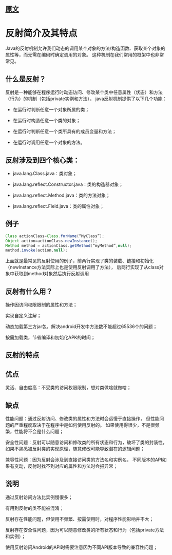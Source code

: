
## [原文](https://zhuanlan.zhihu.com/p/21423208)


# 反射简介及其特点 
 
 
Java的反射机制允许我们动态的调用某个对象的方法/构造函数、获取某个对象的属性等，而无需在编码时确定调用的对象。
这种机制在我们常用的框架中也非常常见。

## 什么是反射？

反射是一种能够在程序运行时动态访问、修改某个类中任意属性（状态）和方法（行为）的机制（包括private实例和方法），
java反射机制提供了以下几个功能：

- 在运行时判断任意一个对象所属的类；

- 在运行时构造任意一个类的对象；

- 在运行时判断任意一个类所具有的成员变量和方法；

- 在运行时调用任意一个对象的方法。

## 反射涉及到四个核心类：

- java.lang.Class.java：类对象；

- java.lang.reflect.Constructor.java：类的构造器对象；

- java.lang.reflect.Method.java：类的方法对象；

- java.lang.reflect.Field.java：类的属性对象；

## 例子

```java
Class actionClass=Class.forName(“MyClass”);
Object action=actionClass.newInstance();
Method method = actionClass.getMethod(“myMethod”,null);
method.invoke(action,null);

```
上面就是最常见的反射使用的例子，前两行实现了类的装载、链接和初始化（newInstance方法实际上也是使用反射调用了<init>方法），
后两行实现了从class对象中获取到method对象然后执行反射调用

## 反射有什么用？

操作因访问权限限制的属性和方法；

实现自定义注解；

动态加载第三方jar包，解决android开发中方法数不能超过65536个的问题；

按需加载类，节省编译和初始化APK的时间；



## 反射的特点

## 优点
灵活、自由度高：不受类的访问权限限制，想对类做啥就做啥；

## 缺点

性能问题：通过反射访问、修改类的属性和方法时会远慢于直接操作，
但性能问题的严重程度取决于在程序中是如何使用反射的。
如果使用得很少，不是很频繁，性能将不会是什么问题；

安全性问题：反射可以随意访问和修改类的所有状态和行为，破坏了类的封装性，
如果不熟悉被反射类的实现原理，随意修改可能导致潜在的逻辑问题；

兼容性问题：因为反射会涉及到直接访问类的方法名和实例名，
不同版本的API如果有变动，反射时找不到对应的属性和方法时会报异常；

## 说明
通过反射访问方法比实例慢很多；

有用到反射的类不能被混淆；

反射存在性能问题，但使用不频繁、按需使用时，对程序性能影响并不大；

反射存在安全性问题，因为可以随意修改类的所有状态和行为（包括private方法和实例）；

使用反射访问Android的API时需要注意因为不同API版本导致的兼容性问题；


